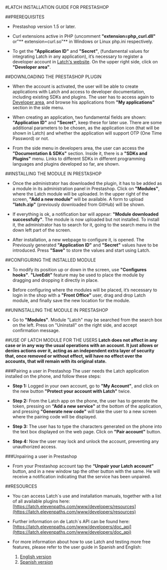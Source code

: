 #LATCH INSTALLATION GUIDE FOR PRESTASHOP


##PREREQUISITES 
 * Prestashop version 1.5 or later.

 * Curl extensions active in PHP (uncomment **"extension=php_curl.dll"** or"** extension=curl.so"** in Windows or Linux php.ini respectively. 

 * To get the **"Application ID"** and **"Secret"**, (fundamental values for integrating Latch in any application), it’s necessary to register a developer account in [Latch's website](https://latch.elevenpaths.com"https://latch.elevenpaths.com"). On the upper right side, click on **"Developer area"**.

 
##DOWNLOADING THE PRESTASHOP PLUGIN
 * When the account is activated, the user will be able to create applications with Latch and access to developer documentation, including existing SDKs and plugins. The user has to access again to [Developer area](https://latch.elevenpaths.com/www/developerArea"https://latch.elevenpaths.com/www/developerArea"), and browse his applications from **"My applications"** section in the side menu.

* When creating an application, two fundamental fields are shown: **"Application ID"** and **"Secret"**, keep these for later use. There are some additional parameters to be chosen, as the application icon (that will be shown in Latch) and whether the application will support OTP  (One Time Password) or not.

* From the side menu in developers area, the user can access the **"Documentation & SDKs"** section. Inside it, there is a **"SDKs and Plugins"** menu. Links to different SDKs in different programming languages and plugins developed so far, are shown.


##INSTALLING THE MODULE IN PRESTASHOP
* Once the administrator has downloaded the plugin, it has to be added as a module in its administration panel in Prestashop. Click on **"Modules"**, where the Latch module will be uploaded. In the upper right of the screen, **"Add a new module"** will be available. A form to upload **"latch.zip"** (previously downloaded from GitHub) will be shown.

* If everything is ok, a notification bar will appear: **"Module downloaded successfully"**. The module is now uploaded but not installed. To install it, the administrator has to search for it, going to the search menu in the down left part of the screen. 

* After installation, a new webpage to configure it, is opened. The Previously generated **"Application ID"** and **"Secret"** values have to be introduced. Press **"Save"** to store the values and start using Latch.


##CONFIGURING THE INSTALLED MODULE
* To modify its position up or down in the screen, use **"Configures hooks"**. **"LiveEdit"** feature may be used to place the module by dragging and dropping it directly in place. 

* Before configuring where the modules will be placed, it’s necessary to login in the shop with a **"Front Office"** user, drag and drop Latch module, and finally save the new location for the module.


##UNINSTALLING THE MODULE IN PRESTASHOP
* Go to **"Modules"**. Module "Latch" may be searched from the search box on the left. Press on "Uninstall" on the right side, and accept confirmation message.


##USE OF LATCH MODULE FOR THE USERS
**Latch does not affect in any case or in any way the usual operations with an account. It just allows or denies actions over it, acting as an independent extra layer of security that, once removed or without effect, will have no effect over the accounts, that will remain with its original state.**


###Pairing a user in Prestashop
The user needs the Latch application installed on the phone, and follow these steps:

* **Step 1:** Logged in your own account, go to **"My Account"**, and click on the new button **"Protect your account with Latch"** twice.

* **Step 2:** From the Latch app on the phone, the user has to generate the token, pressing on **“Add a new service"** at the bottom of the application, and pressing **"Generate new code"** will take the user to a new screen where the pairing code will be displayed.

* **Step 3:** The user has to type the characters generated on the phone into the text box displayed on the web page. Click on **"Pair account"** button.

* **Step 4:** Now the user may lock and unlock the account, preventing any unauthorized access.


###Unpairing a user in Prestashop
* From your Prestashop account tap the **“Unpair your Latch account”** button, and in a new window tap the other button with the same. He will receive a notification indicating that the service has been unpaired.


##RESOURCES
- You can access Latch´s use and installation manuals, together with a list of all available plugins here: [https://latch.elevenpaths.com/www/developers/resources](https://latch.elevenpaths.com/www/developers/resources)

- Further information on de Latch´s API can be found here: [https://latch.elevenpaths.com/www/developers/doc_api](https://latch.elevenpaths.com/www/developers/doc_api)

- For more information about how to use Latch and testing more free features, please refer to the user guide in Spanish and English:
	1. [English version](https://latch.elevenpaths.com/www/public/documents/howToUseLatchNevele_EN.pdf)
	1. [Spanish version](https://latch.elevenpaths.com/www/public/documents/howToUseLatchNevele_ES.pdf)